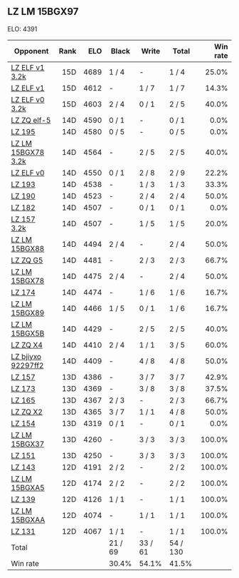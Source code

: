## LZ LM 15BGX97 ##

ELO: 4391

Opponent | Rank | ELO | Black | Write | Total | Win rate
---------|-----:|----:|-------|-------|-------|-------:
[LZ ELF v1 3.2k](LZ%20ELF%20v1%203.2k.md) | 15D | 4689 | 1 / 4 | - | 1 / 4 | 25.0%
[LZ ELF v1](LZ%20ELF%20v1.md) | 15D | 4612 | - | 1 / 7 | 1 / 7 | 14.3%
[LZ ELF v0 3.2k](LZ%20ELF%20v0%203.2k.md) | 15D | 4603 | 2 / 4 | 0 / 1 | 2 / 5 | 40.0%
[LZ ZQ elf-5](LZ%20ZQ%20elf-5.md) | 14D | 4590 | 0 / 1 | - | 0 / 1 | 0.0%
[LZ 195](LZ%20195.md) | 14D | 4580 | 0 / 5 | - | 0 / 5 | 0.0%
[LZ LM 15BGX78 3.2k](LZ%20LM%2015BGX78%203.2k.md) | 14D | 4564 | - | 2 / 5 | 2 / 5 | 40.0%
[LZ ELF v0](LZ%20ELF%20v0.md) | 14D | 4550 | 0 / 1 | 2 / 8 | 2 / 9 | 22.2%
[LZ 193](LZ%20193.md) | 14D | 4538 | - | 1 / 3 | 1 / 3 | 33.3%
[LZ 190](LZ%20190.md) | 14D | 4523 | - | 2 / 4 | 2 / 4 | 50.0%
[LZ 182](LZ%20182.md) | 14D | 4507 | - | 0 / 1 | 0 / 1 | 0.0%
[LZ 157 3.2k](LZ%20157%203.2k.md) | 14D | 4507 | - | 1 / 5 | 1 / 5 | 20.0%
[LZ LM 15BGX88](LZ%20LM%2015BGX88.md) | 14D | 4494 | 2 / 4 | - | 2 / 4 | 50.0%
[LZ ZQ G5](LZ%20ZQ%20G5.md) | 14D | 4481 | - | 2 / 3 | 2 / 3 | 66.7%
[LZ LM 15BGX78](LZ%20LM%2015BGX78.md) | 14D | 4475 | 2 / 4 | - | 2 / 4 | 50.0%
[LZ 174](LZ%20174.md) | 14D | 4474 | - | 1 / 6 | 1 / 6 | 16.7%
[LZ LM 15BGX89](LZ%20LM%2015BGX89.md) | 14D | 4466 | 1 / 5 | 0 / 1 | 1 / 6 | 16.7%
[LZ LM 15BGX5B](LZ%20LM%2015BGX5B.md) | 14D | 4429 | - | 2 / 5 | 2 / 5 | 40.0%
[LZ ZQ X4](LZ%20ZQ%20X4.md) | 14D | 4410 | 2 / 4 | 1 / 1 | 3 / 5 | 60.0%
[LZ bjiyxo 92297ff2](LZ%20bjiyxo%2092297ff2.md) | 14D | 4409 | - | 4 / 8 | 4 / 8 | 50.0%
[LZ 157](LZ%20157.md) | 13D | 4386 | - | 3 / 7 | 3 / 7 | 42.9%
[LZ 173](LZ%20173.md) | 13D | 4369 | - | 3 / 8 | 3 / 8 | 37.5%
[LZ 165](LZ%20165.md) | 13D | 4367 | 2 / 3 | - | 2 / 3 | 66.7%
[LZ ZQ X2](LZ%20ZQ%20X2.md) | 13D | 4365 | 3 / 7 | 1 / 1 | 4 / 8 | 50.0%
[LZ 154](LZ%20154.md) | 13D | 4319 | 0 / 1 | - | 0 / 1 | 0.0%
[LZ LM 15BGX37](LZ%20LM%2015BGX37.md) | 13D | 4260 | - | 3 / 3 | 3 / 3 | 100.0%
[LZ 151](LZ%20151.md) | 13D | 4250 | - | 3 / 3 | 3 / 3 | 100.0%
[LZ 143](LZ%20143.md) | 12D | 4191 | 2 / 2 | - | 2 / 2 | 100.0%
[LZ LM 15BGXA5](LZ%20LM%2015BGXA5.md) | 12D | 4174 | 2 / 2 | - | 2 / 2 | 100.0%
[LZ 139](LZ%20139.md) | 12D | 4126 | 1 / 1 | - | 1 / 1 | 100.0%
[LZ LM 15BGXAA](LZ%20LM%2015BGXAA.md) | 12D | 4074 | - | 1 / 1 | 1 / 1 | 100.0%
[LZ 131](LZ%20131.md) | 12D | 4067 | 1 / 1 | - | 1 / 1 | 100.0%
Total | | | 21 / 69 | 33 / 61 | 54 / 130 | 
Win rate| | | 30.4% | 54.1% | 41.5% | 
